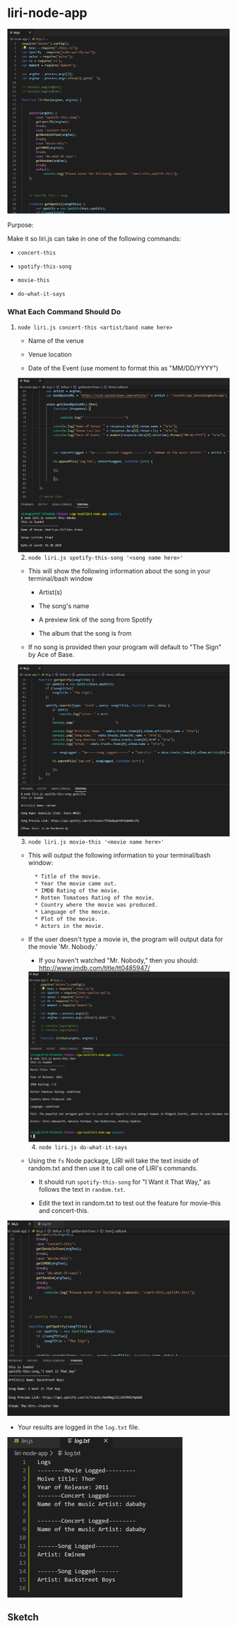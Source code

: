 # liri-node-app

<img src="./assets/images/liribot code.png" style="width='100%'">

Purpose:

 Make it so liri.js can take in one of the following commands:

   * `concert-this`

   * `spotify-this-song`

   * `movie-this`

   * `do-what-it-says`

### What Each Command Should Do

1. `node liri.js concert-this <artist/band name here>`

     * Name of the venue

     * Venue location

     * Date of the Event (use moment to format this as "MM/DD/YYYY")

    <img src="./assets/images/concert-this.png" style="width='100%'">


     2. `node liri.js spotify-this-song '<song name here>'`

   * This will show the following information about the song in your terminal/bash window

     * Artist(s)

     * The song's name

     * A preview link of the song from Spotify

     * The album that the song is from

   * If no song is provided then your program will default to "The Sign" by Ace of Base.

   <img src="./assets/images/spotify-this-song.png" style="width='100%'">

   


   3. `node liri.js movie-this '<movie name here>'`

   * This will output the following information to your terminal/bash window:

     ```
       * Title of the movie.
       * Year the movie came out.
       * IMDB Rating of the movie.
       * Rotten Tomatoes Rating of the movie.
       * Country where the movie was produced.
       * Language of the movie.
       * Plot of the movie.
       * Actors in the movie.
     ```

   * If the user doesn't type a movie in, the program will output data for the movie 'Mr. Nobody.'

     * If you haven't watched "Mr. Nobody," then you should: <http://www.imdb.com/title/tt0485947/>

     <img src="./assets/images/movie-this.png" style="width='100%'">

     4. `node liri.js do-what-it-says`

   * Using the `fs` Node package, LIRI will take the text inside of random.txt and then use it to call one of LIRI's commands.

     * It should run `spotify-this-song` for "I Want it That Way," as follows the text in `random.txt`.

     * Edit the text in random.txt to test out the feature for movie-this and concert-this.

<img src="./assets/images/random.png" style="width='100%'">

* Your results are logged in the `log.txt` file. 

<img src="./assets/images/log.png" style="width='100%'">


## Sketch







